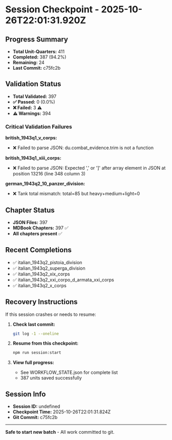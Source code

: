 # Session Checkpoint - 2025-10-26T22:01:31.920Z

## Progress Summary

- **Total Unit-Quarters:** 411
- **Completed:** 387 (94.2%)
- **Remaining:** 24
- **Last Commit:** c75fc2b

## Validation Status

- **Total Validated:** 397
- **✅ Passed:** 0 (0.0%)
- **❌ Failed:** 3 ⚠️
- **⚠️ Warnings:** 394

### Critical Validation Failures

**british_1943q1_v_corps:**
  - ❌ Failed to parse JSON: du.combat_evidence.trim is not a function

**british_1943q1_xiii_corps:**
  - ❌ Failed to parse JSON: Expected ',' or ']' after array element in JSON at position 13216 (line 348 column 3)

**german_1943q2_10_panzer_division:**
  - ❌ Tank total mismatch: total=85 but heavy+medium+light=0

## Chapter Status

- **JSON Files:** 397
- **MDBook Chapters:** 397 ✅
- **All chapters present** ✅

## Recent Completions

- ✅ italian_1943q2_pistoia_division
- ✅ italian_1943q2_superga_division
- ✅ italian_1943q2_xix_corps
- ✅ italian_1943q2_xxi_corpo_d_armata_xxi_corps
- ✅ italian_1943q2_x_corps

## Recovery Instructions

If this session crashes or needs to resume:

1. **Check last commit:**
   ```bash
   git log -1 --oneline
   ```

2. **Resume from this checkpoint:**
   ```bash
   npm run session:start
   ```

3. **View full progress:**
   - See WORKFLOW_STATE.json for complete list
   - 387 units saved successfully

## Session Info

- **Session ID:** undefined
- **Checkpoint Time:** 2025-10-26T22:01:31.824Z
- **Git Commit:** c75fc2b

---

**Safe to start new batch** - All work committed to git.
